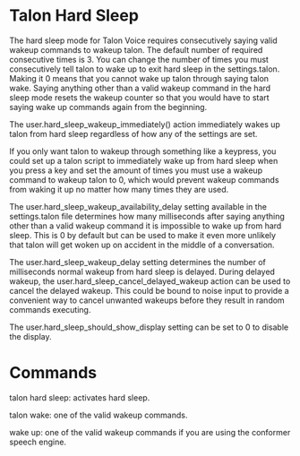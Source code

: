 # Talon Hard Sleep
The hard sleep mode for Talon Voice requires consecutively saying valid wakeup commands to wakeup talon. The default number of required consecutive times is 3. You can change the number of times you must consecutively tell talon to wake up to exit hard sleep in the settings.talon. Making it 0 means that you cannot wake up talon through saying talon wake. Saying anything other than a valid wakeup command in the hard sleep mode resets the wakeup counter so that you would have to start saying wake up commands again from the beginning. 

The user.hard_sleep_wakeup_immediately() action immediately wakes up talon from hard sleep regardless of how any of the settings are set.

If you only want talon to wakeup through something like a keypress, you could set up a talon script to immediately wake up from hard sleep when you press a key and set the amount of times you must use a wakeup command to wakeup talon to 0, which would prevent wakeup commands from waking it up no matter how many times they are used.

The user.hard_sleep_wakeup_availability_delay setting available in the settings.talon file determines how many milliseconds after saying anything other than a valid wakeup command it is impossible to wake up from hard sleep. This is 0 by default but can be used to make it even more unlikely that talon will get woken up on accident in the middle of a conversation. 

The user.hard_sleep_wakeup_delay setting determines the number of milliseconds normal wakeup from hard sleep is delayed. During delayed wakeup, the user.hard_sleep_cancel_delayed_wakeup action can be used to cancel the delayed wakeup. This could be bound to noise input to provide a convenient way to cancel unwanted wakeups before they result in random commands executing. 

The user.hard_sleep_should_show_display setting can be set to 0 to disable the display. 

# Commands
talon hard sleep: activates hard sleep.

talon wake: one of the valid wakeup commands.

wake up: one of the valid wakeup commands if you are using the conformer speech engine.
